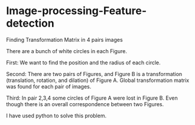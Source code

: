 # Image-processing-Feature-detection
Finding Transformation Matrix in 4 pairs images

There are a bunch of white circles in each Figure. 

First: We want to find the position and the radius of each circle.

Second: There are two pairs of Figures, and Figure B is a transformation (translation, rotation, and dilation) of Figure A. 
Global transformation matrix was found for each pair of images.


Third: In pair 2,3,4 some circles of Figure A were lost in Figure B. Even though there is an overall correspondence between two Figures.

I have used python to solve this problem.

